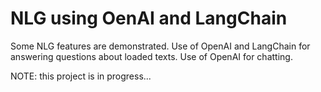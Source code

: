 # NLG using OenAI and LangChain
Some NLG features are demonstrated. Use of OpenAI and LangChain for answering questions about loaded texts. Use of OpenAI for chatting.

NOTE: this project is in progress...
